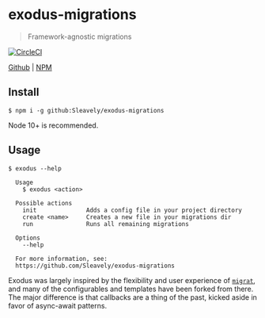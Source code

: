 # exodus-migrations

> Framework-agnostic migrations

[ ![CircleCI](https://img.shields.io/circleci/build/github/Sleavely/exodus-migrations?token=22848581bf01ecc38384dd7f568a8404e84c21d2) ](https://circleci.com/gh/Sleavely/exodus-migrations)

[Github](https://github.com/Sleavely/exodus-migrations) | [NPM](https://www.npmjs.com/package/exodus)

## Install

```
$ npm i -g github:Sleavely/exodus-migrations
```

Node 10+ is recommended.

## Usage

```
$ exodus --help

  Usage
    $ exodus <action>

  Possible actions
    init              Adds a config file in your project directory
    create <name>     Creates a new file in your migrations dir
    run               Runs all remaining migrations

  Options
    --help

  For more information, see:
  https://github.com/Sleavely/exodus-migrations
```

Exodus was largely inspired by the flexibility and user experience of [`migrat`](https://github.com/naturalatlas/migrat), and many of the configurables and templates have been forked from there. The major difference is that callbacks are a thing of the past, kicked aside in favor of async-await patterns.
